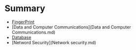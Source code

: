 # Summary

* [FingerPrint](fingerPrint.md)
* [Data and Computer Communications](Data and Computer Communications.md)
* [Database](database.md)
* [Netword Security](Network security.md)
